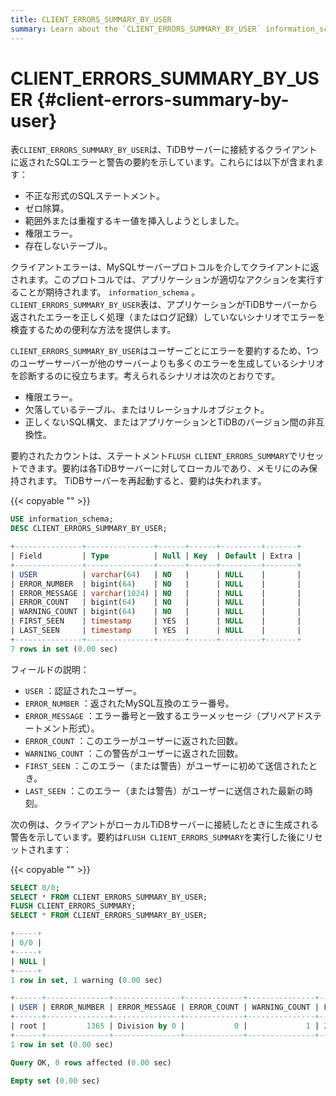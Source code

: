 ```yaml
---
title: CLIENT_ERRORS_SUMMARY_BY_USER
summary: Learn about the `CLIENT_ERRORS_SUMMARY_BY_USER` information_schema table.
---
```


# CLIENT_ERRORS_SUMMARY_BY_USER {#client-errors-summary-by-user}

表`CLIENT_ERRORS_SUMMARY_BY_USER`は、TiDBサーバーに接続するクライアントに返されたSQLエラーと警告の要約を示しています。これらには以下が含まれます：

-   不正な形式のSQLステートメント。
-   ゼロ除算。
-   範囲外または重複するキー値を挿入しようとしました。
-   権限エラー。
-   存在しないテーブル。

クライアントエラーは、MySQLサーバープロトコルを介してクライアントに返されます。このプロトコルでは、アプリケーションが適切なアクションを実行することが期待されます。 `information_schema` 。 `CLIENT_ERRORS_SUMMARY_BY_USER`表は、アプリケーションがTiDBサーバーから返されたエラーを正しく処理（またはログ記録）していないシナリオでエラーを検査するための便利な方法を提供します。

`CLIENT_ERRORS_SUMMARY_BY_USER`はユーザーごとにエラーを要約するため、1つのユーザーサーバーが他のサーバーよりも多くのエラーを生成しているシナリオを診断するのに役立ちます。考えられるシナリオは次のとおりです。

-   権限エラー。
-   欠落しているテーブル、またはリレーショナルオブジェクト。
-   正しくないSQL構文、またはアプリケーションとTiDBのバージョン間の非互換性。

要約されたカウントは、ステートメント`FLUSH CLIENT_ERRORS_SUMMARY`でリセットできます。要約は各TiDBサーバーに対してローカルであり、メモリにのみ保持されます。 TiDBサーバーを再起動すると、要約は失われます。

{{< copyable "" >}}

```sql
USE information_schema;
DESC CLIENT_ERRORS_SUMMARY_BY_USER;
```

```sql
+---------------+---------------+------+------+---------+-------+
| Field         | Type          | Null | Key  | Default | Extra |
+---------------+---------------+------+------+---------+-------+
| USER          | varchar(64)   | NO   |      | NULL    |       |
| ERROR_NUMBER  | bigint(64)    | NO   |      | NULL    |       |
| ERROR_MESSAGE | varchar(1024) | NO   |      | NULL    |       |
| ERROR_COUNT   | bigint(64)    | NO   |      | NULL    |       |
| WARNING_COUNT | bigint(64)    | NO   |      | NULL    |       |
| FIRST_SEEN    | timestamp     | YES  |      | NULL    |       |
| LAST_SEEN     | timestamp     | YES  |      | NULL    |       |
+---------------+---------------+------+------+---------+-------+
7 rows in set (0.00 sec)
```

フィールドの説明：

-   `USER` ：認証されたユーザー。
-   `ERROR_NUMBER` ：返されたMySQL互換のエラー番号。
-   `ERROR_MESSAGE` ：エラー番号と一致するエラーメッセージ（プリペアドステートメント形式）。
-   `ERROR_COUNT` ：このエラーがユーザーに返された回数。
-   `WARNING_COUNT` ：この警告がユーザーに返された回数。
-   `FIRST_SEEN` ：このエラー（または警告）がユーザーに初めて送信されたとき。
-   `LAST_SEEN` ：このエラー（または警告）がユーザーに送信された最新の時刻。

次の例は、クライアントがローカルTiDBサーバーに接続したときに生成される警告を示しています。要約は`FLUSH CLIENT_ERRORS_SUMMARY`を実行した後にリセットされます：

{{< copyable "" >}}

```sql
SELECT 0/0;
SELECT * FROM CLIENT_ERRORS_SUMMARY_BY_USER;
FLUSH CLIENT_ERRORS_SUMMARY;
SELECT * FROM CLIENT_ERRORS_SUMMARY_BY_USER;
```

```sql
+-----+
| 0/0 |
+-----+
| NULL |
+-----+
1 row in set, 1 warning (0.00 sec)

+------+--------------+---------------+-------------+---------------+---------------------+---------------------+
| USER | ERROR_NUMBER | ERROR_MESSAGE | ERROR_COUNT | WARNING_COUNT | FIRST_SEEN          | LAST_SEEN           |
+------+--------------+---------------+-------------+---------------+---------------------+---------------------+
| root |         1365 | Division by 0 |           0 |             1 | 2021-03-18 13:05:36 | 2021-03-18 13:05:36 |
+------+--------------+---------------+-------------+---------------+---------------------+---------------------+
1 row in set (0.00 sec)

Query OK, 0 rows affected (0.00 sec)

Empty set (0.00 sec)
```
